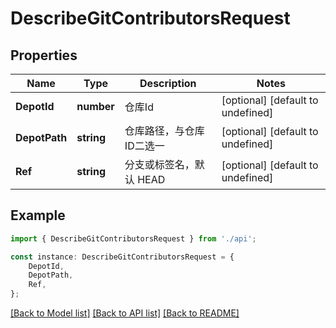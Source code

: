 # DescribeGitContributorsRequest


## Properties

Name | Type | Description | Notes
------------ | ------------- | ------------- | -------------
**DepotId** | **number** | 仓库Id | [optional] [default to undefined]
**DepotPath** | **string** | 仓库路径，与仓库ID二选一 | [optional] [default to undefined]
**Ref** | **string** | 分支或标签名，默认 HEAD | [optional] [default to undefined]

## Example

```typescript
import { DescribeGitContributorsRequest } from './api';

const instance: DescribeGitContributorsRequest = {
    DepotId,
    DepotPath,
    Ref,
};
```

[[Back to Model list]](../README.md#documentation-for-models) [[Back to API list]](../README.md#documentation-for-api-endpoints) [[Back to README]](../README.md)
